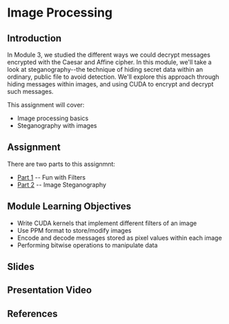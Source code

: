 # Image Processing
## Introduction
In Module 3, we studied the different ways we could decrypt messages encrypted with the Caesar and Affine cipher. In this module, we'll take a look at steganography--the technique of hiding secret data within an ordinary, public file to avoid detection. We'll explore this approach through hiding messages within images, and using CUDA to encrypt and decrypt such messages.

This assignment will cover:
* Image processing basics
* Steganography with images

## Assignment
There are two parts to this assignmnt:
* [Part 1](./filters/README.md) -- Fun with Filters
* [Part 2](./steganography/README.md) -- Image Steganography 

## Module Learning Objectives
* Write CUDA kernels that implement different filters of an image
* Use PPM format to store/modify images
* Encode and decode messages stored as pixel values within each image
* Performing bitwise operations to manipulate data

## Slides

## Presentation Video

## References








